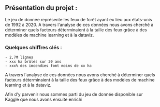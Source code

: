 ## Présentation du projet : 

Le jeu de donnée représente les feux de forêt ayant eu lieu aux états-unis de 1992 à 2020. A travers l'analyse de ces données nous avons cherché à déterminer quels facteurs déterminaient à la taille des feux grâce à des modèles de machine learning et à la dataviz.

### Quelques chiffres clés : 
    - 2,7M lignes
    - xxx ha brûlés sur 30 ans
    - xxx% des incendies font moins de xx ha

A travers l'analyse de ces données nous avons cherché à déterminer quels facteurs déterminaient à la taille des feux grâce à des modèles de machine learning et à la dataviz.

Afin d'y parvenir nous sommes parti du jeu de donnée disponible sur Kaggle que nous avons ensuite enrichi

